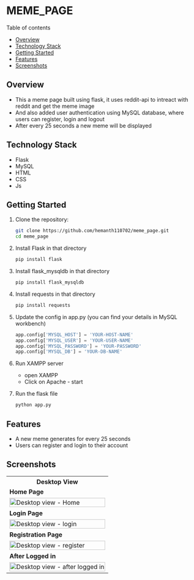 <div id="top"></div>

# MEME_PAGE

<summary>Table of contents</summary>

-   [Overview](#overview)
-   [Technology Stack](#technology-stack)
-   [Getting Started](#getting-started)
-   [Features](#features)
-   [Screenshots](#screenshots)

</details>

## Overview

- This a meme page built using flask, it uses reddit-api to intreact with reddit and get the meme image
- And also added user authentication using MySQL database, where users can register, login and logout
- After every 25 seconds a new meme will be displayed

## Technology Stack

- Flask
- MySQL
- HTML
- CSS
- Js

## Getting Started

1. Clone the repository:
   ```bash
   git clone https://github.com/hemanth110702/meme_page.git
   cd meme_page
   ```

2. Install Flask in that directory
   ```bash
   pip install flask
   ```

3. Install flask_mysqldb in that directory
   ```bash
   pip install flask_mysqldb
   ```

4. Install requests in that directory
   ```bash
   pip install requests
   ```

5. Update the config in app.py (you can find your details in MySQL workbench)

    ```python
    app.config['MYSQL_HOST'] = 'YOUR-HOST-NAME'
    app.config['MYSQL_USER'] = 'YOUR-USER-NAME'
    app.config['MYSQL_PASSWORD'] = 'YOUR-PASSWORD'
    app.config['MYSQL_DB'] = 'YOUR-DB-NAME'
    ```

6. Run XAMPP server
    - open XAMPP
    - Click on Apache - start

7. Run the flask file
    ```bash
    python app.py
    ```

## Features

- A new meme generates for every 25 seconds
- Users can register and login to their account

## Screenshots

<table>
    <tr>
        <th>Desktop View</th>
    </tr>
    <tr>
      <td style="text-align: left;font-weight: bold;">
      Home Page
      </td>
    </tr>
    <tr>
        <td>
            <img src="https://github.com/hemanth110702/meme_page/assets/89832451/d7f23e15-e911-40d7-8bdd-d71cea59303f" width="100%" title="Desktop view - Home"/>
        </td>
    </tr>
    <tr>
      <td style="text-align: left;font-weight: bold;">
      Login Page
      </td>
    </tr>
    <tr>
        <td>
            <img src="https://github.com/hemanth110702/meme_page/assets/89832451/a92cc6a3-b901-4694-ac10-8ea75e9d02f8" width="100%" title="Desktop view - login"/>
        </td>
    </tr>
    <tr>
      <td style="text-align: left;font-weight: bold;">
      Registration Page
      </td>
    </tr>
    <tr>
        <td>
            <img src="https://github.com/hemanth110702/meme_page/assets/89832451/1b617102-1ff2-486d-9944-e0be4c082b9a" width="100%" title="Desktop view - register"/>
        </td>
    </tr>
    <tr>
      <td style="text-align: left;font-weight: bold;">
      After Logged in
      </td>
    </tr>
    <tr>
        <td>
            <img src="https://github.com/hemanth110702/meme_page/assets/89832451/a7cae16d-2942-4024-8d57-82e9d710f6bc" width="100%" title="Desktop view - after logged in"/>
        </td>
    </tr>
</table>
